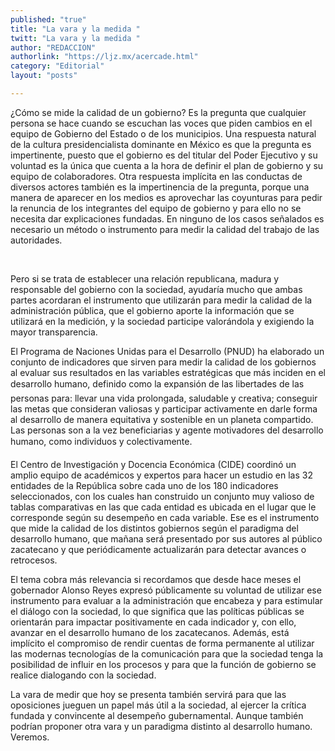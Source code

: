 ```yaml
---
published: "true"
title: "La vara y la medida "
twitt: "La vara y la medida "
author: "REDACCION"
authorlink: "https://ljz.mx/acercade.html"
category: "Editorial"
layout: "posts"

---
```



  ¿Cómo se mide la calidad de un gobierno? Es la pregunta que cualquier persona se hace cuando se escuchan las voces que piden cambios en el equipo de Gobierno del Estado o de los municipios. Una respuesta natural de la cultura presidencialista dominante en México es que la pregunta es impertinente, puesto que el gobierno es del titular del Poder Ejecutivo y su voluntad es la única que cuenta a la hora de definir el plan de gobierno y su equipo de colaboradores. Otra respuesta implícita en las conductas de diversos actores también es la impertinencia de la pregunta, porque una manera de aparecer en los medios es aprovechar las coyunturas para pedir la renuncia de los integrantes del equipo de gobierno y para ello no se necesita dar explicaciones fundadas. En ninguno de los casos señalados es necesario un método o instrumento para medir la calidad del trabajo de las autoridades.


 


  Pero si se trata de establecer una relación republicana, madura y responsable del gobierno con la sociedad, ayudaría mucho que ambas partes acordaran el instrumento que utilizarán para medir la calidad de la administración pública, que el gobierno aporte la información que se utilizará en la medición, y la sociedad participe valorándola y exigiendo la mayor transparencia.



  El Programa de Naciones Unidas para el Desarrollo (PNUD) ha elaborado un conjunto de indicadores que sirven para medir la calidad de los gobiernos al evaluar sus resultados en las variables estratégicas que más inciden en el desarrollo humano, definido como la expansión de las libertades de las personas para: llevar una vida prolongada, saludable y creativa; conseguir las metas que consideran valiosas y participar activamente en darle forma al desarrollo de manera equitativa y sostenible en un planeta compartido. Las personas son a la vez beneficiarias y agente motivadores del desarrollo humano, como individuos y colectivamente.



  El Centro de Investigación y Docencia Económica (CIDE) coordinó un amplio equipo de académicos y expertos para hacer un estudio en las 32 entidades de la República sobre cada uno de los 180 indicadores seleccionados, con los cuales han construido un conjunto muy valioso de tablas comparativas en las que cada entidad es ubicada en el lugar que le corresponde según su desempeño en cada variable. Ese es el instrumento que mide la calidad de los distintos gobiernos según el paradigma del desarrollo humano, que mañana será presentado por sus autores al público zacatecano y que periódicamente actualizarán para detectar avances o retrocesos.



  El tema cobra más relevancia si recordamos que desde hace meses el gobernador Alonso Reyes expresó públicamente su voluntad de utilizar ese instrumento para evaluar a la administración que encabeza y para estimular el diálogo con la sociedad, lo que significa que las políticas públicas se orientarán para impactar positivamente en cada indicador y, con ello, avanzar en el desarrollo humano de los zacatecanos. Además, está implícito el compromiso de rendir cuentas de forma permanente al utilizar las modernas tecnologías de la comunicación para que la sociedad tenga la posibilidad de influir en los procesos y para que la función de gobierno se realice dialogando con la sociedad.



  La vara de medir que hoy se presenta también servirá para que las oposiciones jueguen un papel más útil a la sociedad, al ejercer la crítica fundada y convincente al desempeño gubernamental. Aunque también podrían proponer otra vara y un paradigma distinto al desarrollo humano. Veremos.

